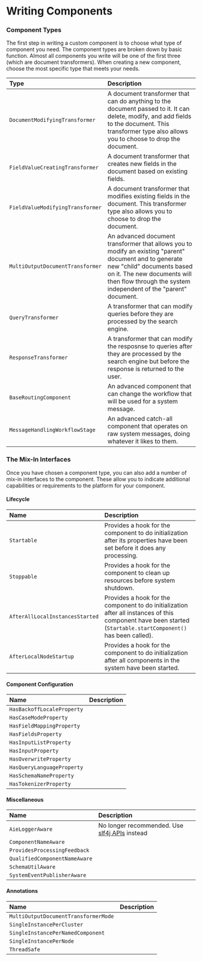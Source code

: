# Writing Components

### Component Types

The first step in writing a custom component is to choose what type of component you need. The component types are broken down by basic function. Almost all components you write will be one of the first three \(which are document transformers\). When creating a new component, choose the most specific type that meets your needs.

| Type | Description |
| :--- | :--- |
| `DocumentModifyingTransformer` | A document transformer that can do anything to the document passed to it.  It can delete, modify, and add fields to the document.  This transformer type also allows you to choose to drop the document. |
| `FieldValueCreatingTransformer` | A document transformer that creates new fields in the document based on existing fields. |
| `FieldValueModifyingTransformer` | A document transformer that modifies existing fields in the document.  This transformer type also allows you to choose to drop the document. |
| `MultiOutputDocumentTransformer` | An advanced document transformer that allows you to modify an existing "parent" document and to generate new "child" documents based on it.  The new documents will then flow through the system independent of the "parent" document. |
| `QueryTransformer` | A transformer that can modify queries before they are processed by the search engine. |
| `ResponseTransformer` | A transformer that can modify the resposnse to queries after they are processed by the search engine but before the response is returned to the user. |
| `BaseRoutingComponent` | An advanced component that can change the workflow that will be used for a system message. |
| `MessageHandlingWorkflowStage` | An advanced catch-all component that operates on raw system messages, doing whatever it likes to them. |

### The Mix-In Interfaces

Once you have chosen a component type, you can also add a number of mix-in interfaces to the component. These allow you to indicate additional capabilities or requirements to the platform for your component.

#### Lifecycle

| Name | Description |
| :--- | :--- |
| `Startable` | Provides a hook for the component to do initialization after its properties have been set before it does any processing. |
| `Stoppable` | Provides a hook for the component to clean up resources before system shutdown. |
| `AfterAllLocalInstancesStarted` | Provides a hook for the component to do initialization after all instances of this component have been started \(`Startable.startComponent()` has been called\). |
| `AfterLocalNodeStartup` | Provides a hook for the component to do initialization after all components in the system have been started. |

#### Component Configuration

| Name | Description |
| :--- | :--- |
| `HasBackoffLocaleProperty` |  |
| `HasCaseModeProperty` |  |
| `HasFieldMappingProperty` |  |
| `HasFieldsProperty` |  |
| `HasInputListProperty` |  |
| `HasInputProperty` |  |
| `HasOverwriteProperty` |  |
| `HasQueryLanguageProperty` |  |
| `HasSchemaNameProperty` |  |
| `HasTokenizerProperty` |  |

#### Miscellaneous

| Name | Description |
| :--- | :--- |
| `AieLoggerAware` | No longer recommended.  Use [slf4j APIs](https://www.slf4j.org/api/org/slf4j/Logger.html) instead |
| `ComponentNameAware` |  |
| `ProvidesProcessingFeedback` |  |
| `QualifiedComponentNameAware` |  |
| `SchemaUtilAware` |  |
| `SystemEventPublisherAware` |  |

#### Annotations

| Name | Description |
| :--- | :--- |
| `MultiOutputDocumentTransformerMode` |  |
| `SingleInstancePerCluster` |  |
| `SingleInstancePerNamedComponent` |  |
| `SingleInstancePerNode` |  |
| `ThreadSafe` |  |

